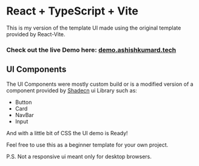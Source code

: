 # React + TypeScript + Vite

This is my version of the template UI made using the original template provided by React-Vite.
### Check out the live Demo here: [demo.ashishkumard.tech](https://demo.ashishkumard.tech/)


## UI Components

The UI Components were mostly custom build or is a modified version of a component provided by [Shadecn](https://ui.shadcn.com/) ui Library such as:

- Button
- Card
- NavBar
- Input

And with a little bit of CSS the UI demo is Ready!

Feel free to use this as a beginner template for your own project.

P.S. Not a responsive ui meant only for desktop browsers.
